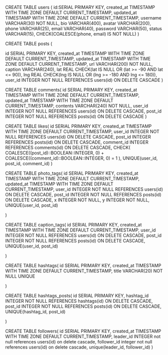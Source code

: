 CREATE TABLE users (
	id:SERIAL PRIMARY KEY,
	created_at TIMESTAMP WITH TIME ZONE DEFAULT CURRENT_TIMESTAMP,
	updated_at TIMESTAMP WITH TIME ZONE DEFAULT CURRENT_TIMESTAMP,
	username VARCHAR(30) NOT NULL,
	bio VARCHAR(400),
	avatar VARCHAR(200),
	phone VARCHAR(25),
	email VARCHAR(40),
	password VARCHAR(50),
	status VARCHAR(15),
	CHECK(COALESCE(phone, email) IS NOT NULL)
)


CREATE TABLE posts (

id SERIAL PRIMARY KEY,
created_at TIMESTAMP WITH TIME ZONE DEFAULT CURRENT_TIMESTAMP,
updated_at TIMESTAMP WITH TIME ZONE DEFAULT CURRENT_TIMESTAMP,
url VARCHAR(200) NOT NULL,
caption VARCHAR(240),
lat REAL CHECK(lat IS NULL OR (lat >= -90 AND lat <= 90)),
lng REAL CHECK(lng IS NULL OR (lng >= -180 AND lng <= 180)),
user_id INTEGER NOT NULL REFERENCES users(id) ON DELETE CASCADE
)

CREATE TABLE comments(
id SERIAL PRIMARY KEY,
	created_at TIMESTAMP WITH TIME ZONE DEFAULT CURRENT_TIMESTAMP,
	updated_at TIMESTAMP WITH TIME ZONE DEFAULT CURRENT_TIMESTAMP,
	contents VARCHAR(240) NOT NULL,
	user_id INTEGER NOT NULL REFERENCES users(id) ON DELETE CASCADE,
	post_id INTEGER NOT NULL REFERENCES posts(id) ON DELETE CASCADE
)



CREATE TABLE likes(
id SERIAL PRIMARY KEY,
	created_at TIMESTAMP WITH TIME ZONE DEFAULT CURRENT_TIMESTAMP,
	user_id INTEGER NOT NULL REFERENCES users(id) ON DELETE CASCADE,
	post_id INTEGER REFERENCES posts(id) ON DELETE CASCADE, 
	comment_id INTEGER REFERENCES comments(id) ON DELETE CASCADE,
	CHECK(
		COALESCE((post_id)::BOOLEAN::INTEGER, 0) 
		+
		COALESCE((comment_id)::BOOLEAN::INTEGER, 0) 
		= 1
	),
	UNIQUE(user_id, post_id, comment_id)
)



CREATE TABLE photo_tags(
	id SERIAL PRIMARY KEY,
	 created_at TIMESTAMP WITH TIME ZONE DEFAULT CURRENT_TIMESTAMP,
	 updated_at TIMESTAMP WITH TIME ZONE DEFAULT CURRENT_TIMESTAMP,
	 user_id INTEGER NOT NULL REFERENCES users(id) ON DELETE CASCADE,
	 post_id INTEGER NOT NULL REFERENCES posts(id) ON DELETE CASCADE,
	 x INTEGER NOT NULL,
	 y INTEGER NOT NULL,
  	UNIQUE(user_id, post_id)
	
)


CREATE TABLE caption_tags(
	id SERIAL PRIMARY KEY,
	 created_at TIMESTAMP WITH TIME ZONE DEFAULT CURRENT_TIMESTAMP,
	 user_id INTEGER NOT NULL REFERENCES users(id) ON DELETE CASCADE,
	 post_id INTEGER NOT NULL REFERENCES posts(id) ON DELETE CASCADE,
  	 UNIQUE(user_id, post_id)
	
)


CREATE TABLE  hashtags(
	id SERIAL PRIMARY KEY,
	 created_at TIMESTAMP WITH TIME ZONE DEFAULT CURRENT_TIMESTAMP,
	 title VARCHAR(20) NOT NULL UNIQUE

	
)

CREATE TABLE  hashtags_posts(
	id SERIAL PRIMARY KEY,
	 hashtag_id INTEGER NOT NULL REFERENCES hashtags(id) ON DELETE CASCADE,
	 post_id INTEGER NOT NULL REFERENCES posts(id) ON DELETE CASCADE,
	 UNIQUE(hashtag_id, post_id)
	
	
	
)

CREATE TABLE followers(
id SERIAL PRIMARY KEY,
created_at TIMESTAMP WITH TIME ZONE DEFAULT CURRENT_TIMESTAMP,
	leader_id INTEGER not null references users(id) on delete cascade,
	follower_id integer not null references users(id) on delete cascade,
	unique(leader_id, follower_id)
)